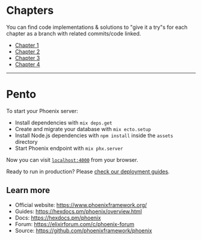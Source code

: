 # Chapters

You can find code implementations & solutions to "give it a try"s for each chapter as a branch with related commits/code linked.

- [Chapter 1](https://github.com/andreyuhai/programming-phoenix-liveview/tree/chapter1)
- [Chapter 2](https://github.com/andreyuhai/programming-phoenix-liveview/tree/chapter2)
- [Chapter 3](https://github.com/andreyuhai/programming-phoenix-liveview/tree/chapter3)
- [Chapter 4](https://github.com/andreyuhai/programming-phoenix-liveview/tree/chapter4)

---

# Pento

To start your Phoenix server:

  * Install dependencies with `mix deps.get`
  * Create and migrate your database with `mix ecto.setup`
  * Install Node.js dependencies with `npm install` inside the `assets` directory
  * Start Phoenix endpoint with `mix phx.server`

Now you can visit [`localhost:4000`](http://localhost:4000) from your browser.

Ready to run in production? Please [check our deployment guides](https://hexdocs.pm/phoenix/deployment.html).

## Learn more

  * Official website: https://www.phoenixframework.org/
  * Guides: https://hexdocs.pm/phoenix/overview.html
  * Docs: https://hexdocs.pm/phoenix
  * Forum: https://elixirforum.com/c/phoenix-forum
  * Source: https://github.com/phoenixframework/phoenix
